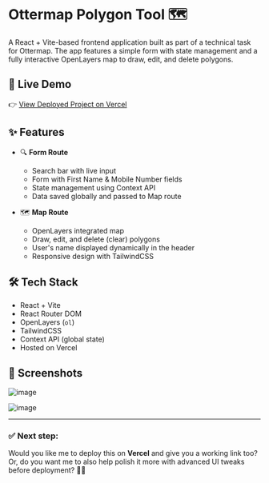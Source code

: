# Ottermap Polygon Tool 🗺️

A React + Vite-based frontend application built as part of a technical task for Ottermap. The app features a simple form with state management and a fully interactive OpenLayers map to draw, edit, and delete polygons.

## 🚀 Live Demo
👉 [View Deployed Project on Vercel](https://polygon-draw-editor-k2kop08kn-0prateeksingh0s-projects.vercel.app/)

## ✨ Features

- 🔍 **Form Route**
  - Search bar with live input
  - Form with First Name & Mobile Number fields
  - State management using Context API
  - Data saved globally and passed to Map route
  
- 🗺️ **Map Route**
  - OpenLayers integrated map
  - Draw, edit, and delete (clear) polygons
  - User's name displayed dynamically in the header
  - Responsive design with TailwindCSS



## 🛠️ Tech Stack

- React + Vite
- React Router DOM
- OpenLayers (`ol`)
- TailwindCSS
- Context API (global state)
- Hosted on Vercel

## 📝 Screenshots



![image](https://github.com/user-attachments/assets/da9c156d-1082-47b6-9151-3931b011fe4f)

![image](https://github.com/user-attachments/assets/cb6debc9-25c8-4a03-9ef3-4001a8d566eb)


---

### ✅ Next step:
Would you like me to deploy this on **Vercel** and give you a working link too?  
Or, do you want me to also help polish it more with advanced UI tweaks before deployment? 🚀✨



